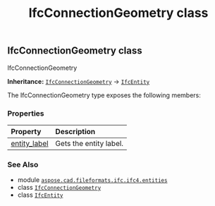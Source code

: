 ﻿---
title: IfcConnectionGeometry class
second_title: Aspose.CAD for Python via .NET API References
description: 
type: docs
weight: 1220
url: /aspose.cad.fileformats.ifc.ifc4.entities/ifcconnectiongeometry/
is_root: false
---

## IfcConnectionGeometry class

IfcConnectionGeometry



**Inheritance:** [`IfcConnectionGeometry`](/cad/python-net/aspose.cad.fileformats.ifc.ifc4.entities/ifcconnectiongeometry) → 
[`IfcEntity`](/cad/python-net/aspose.cad.fileformats.ifc/ifcentity)



The IfcConnectionGeometry type exposes the following members:

### Properties
| Property | Description |
| :- | :- |
| [entity_label](/cad/python-net/aspose.cad.fileformats.ifc.ifc4.entities/ifcconnectiongeometry/entity_label) | Gets the entity label. |



### See Also
* module [`aspose.cad.fileformats.ifc.ifc4.entities`](..)
* class [`IfcConnectionGeometry`](/cad/python-net/aspose.cad.fileformats.ifc.ifc4.entities/ifcconnectiongeometry)
* class [`IfcEntity`](/cad/python-net/aspose.cad.fileformats.ifc/ifcentity)
